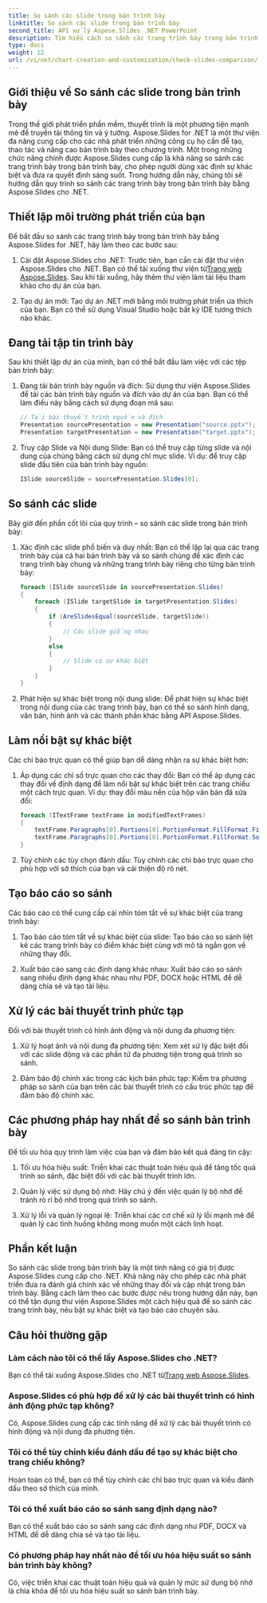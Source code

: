 ```yaml
---
title: So sánh các slide trong bản trình bày
linktitle: So sánh các slide trong bản trình bày
second_title: API xử lý Aspose.Slides .NET PowerPoint
description: Tìm hiểu cách so sánh các trang trình bày trong bản trình bày bằng Aspose.Slides for .NET. Hướng dẫn từng bước với mã nguồn để so sánh chính xác.
type: docs
weight: 12
url: /vi/net/chart-creation-and-customization/check-slides-comparison/
---
```


## Giới thiệu về So sánh các slide trong bản trình bày

Trong thế giới phát triển phần mềm, thuyết trình là một phương tiện mạnh mẽ để truyền tải thông tin và ý tưởng. Aspose.Slides for .NET là một thư viện đa năng cung cấp cho các nhà phát triển những công cụ họ cần để tạo, thao tác và nâng cao bản trình bày theo chương trình. Một trong những chức năng chính được Aspose.Slides cung cấp là khả năng so sánh các trang trình bày trong bản trình bày, cho phép người dùng xác định sự khác biệt và đưa ra quyết định sáng suốt. Trong hướng dẫn này, chúng tôi sẽ hướng dẫn quy trình so sánh các trang trình bày trong bản trình bày bằng Aspose.Slides cho .NET.

## Thiết lập môi trường phát triển của bạn

Để bắt đầu so sánh các trang trình bày trong bản trình bày bằng Aspose.Slides for .NET, hãy làm theo các bước sau:

1.  Cài đặt Aspose.Slides cho .NET: Trước tiên, bạn cần cài đặt thư viện Aspose.Slides cho .NET. Bạn có thể tải xuống thư viện từ[Trang web Aspose.Slides](https://releases.aspose.com/slides/net/). Sau khi tải xuống, hãy thêm thư viện làm tài liệu tham khảo cho dự án của bạn.

2. Tạo dự án mới: Tạo dự án .NET mới bằng môi trường phát triển ưa thích của bạn. Bạn có thể sử dụng Visual Studio hoặc bất kỳ IDE tương thích nào khác.

## Đang tải tập tin trình bày

Sau khi thiết lập dự án của mình, bạn có thể bắt đầu làm việc với các tệp bản trình bày:

1. Đang tải bản trình bày nguồn và đích:
   Sử dụng thư viện Aspose.Slides để tải các bản trình bày nguồn và đích vào dự án của bạn. Bạn có thể làm điều này bằng cách sử dụng đoạn mã sau:

   ```csharp
   // Tải bài thuyết trình nguồn và đích
   Presentation sourcePresentation = new Presentation("source.pptx");
   Presentation targetPresentation = new Presentation("target.pptx");
   ```

2. Truy cập Slide và Nội dung Slide:
   Bạn có thể truy cập từng slide và nội dung của chúng bằng cách sử dụng chỉ mục slide. Ví dụ: để truy cập slide đầu tiên của bản trình bày nguồn:

   ```csharp
   ISlide sourceSlide = sourcePresentation.Slides[0];
   ```

## So sánh các slide

Bây giờ đến phần cốt lõi của quy trình – so sánh các slide trong bản trình bày:

1. Xác định các slide phổ biến và duy nhất:
   Bạn có thể lặp lại qua các trang trình bày của cả hai bản trình bày và so sánh chúng để xác định các trang trình bày chung và những trang trình bày riêng cho từng bản trình bày:

   ```csharp
   foreach (ISlide sourceSlide in sourcePresentation.Slides)
   {
       foreach (ISlide targetSlide in targetPresentation.Slides)
       {
           if (AreSlidesEqual(sourceSlide, targetSlide))
           {
               // Các slide giống nhau
           }
           else
           {
               // Slide có sự khác biệt
           }
       }
   }
   ```

2. Phát hiện sự khác biệt trong nội dung slide:
   Để phát hiện sự khác biệt trong nội dung của các trang trình bày, bạn có thể so sánh hình dạng, văn bản, hình ảnh và các thành phần khác bằng API Aspose.Slides.

## Làm nổi bật sự khác biệt

Các chỉ báo trực quan có thể giúp bạn dễ dàng nhận ra sự khác biệt hơn:

1. Áp dụng các chỉ số trực quan cho các thay đổi:
   Bạn có thể áp dụng các thay đổi về định dạng để làm nổi bật sự khác biệt trên các trang chiếu một cách trực quan. Ví dụ: thay đổi màu nền của hộp văn bản đã sửa đổi:

   ```csharp
   foreach (ITextFrame textFrame in modifiedTextFrames)
   {
       textFrame.Paragraphs[0].Portions[0].PortionFormat.FillFormat.FillType = FillType.Solid;
       textFrame.Paragraphs[0].Portions[0].PortionFormat.FillFormat.SolidFillColor.Color = Color.Yellow;
   }
   ```

2. Tùy chỉnh các tùy chọn đánh dấu:
   Tùy chỉnh các chỉ báo trực quan cho phù hợp với sở thích của bạn và cải thiện độ rõ nét.

## Tạo báo cáo so sánh

Các báo cáo có thể cung cấp cái nhìn tóm tắt về sự khác biệt của trang trình bày:

1. Tạo báo cáo tóm tắt về sự khác biệt của slide:
   Tạo báo cáo so sánh liệt kê các trang trình bày có điểm khác biệt cùng với mô tả ngắn gọn về những thay đổi.

2. Xuất báo cáo sang các định dạng khác nhau:
   Xuất báo cáo so sánh sang nhiều định dạng khác nhau như PDF, DOCX hoặc HTML để dễ dàng chia sẻ và tạo tài liệu.

## Xử lý các bài thuyết trình phức tạp

Đối với bài thuyết trình có hình ảnh động và nội dung đa phương tiện:

1. Xử lý hoạt ảnh và nội dung đa phương tiện:
   Xem xét xử lý đặc biệt đối với các slide động và các phần tử đa phương tiện trong quá trình so sánh.

2. Đảm bảo độ chính xác trong các kịch bản phức tạp:
   Kiểm tra phương pháp so sánh của bạn trên các bài thuyết trình có cấu trúc phức tạp để đảm bảo độ chính xác.

## Các phương pháp hay nhất để so sánh bản trình bày

Để tối ưu hóa quy trình làm việc của bạn và đảm bảo kết quả đáng tin cậy:

1. Tối ưu hóa hiệu suất:
   Triển khai các thuật toán hiệu quả để tăng tốc quá trình so sánh, đặc biệt đối với các bài thuyết trình lớn.

2. Quản lý việc sử dụng bộ nhớ:
   Hãy chú ý đến việc quản lý bộ nhớ để tránh rò rỉ bộ nhớ trong quá trình so sánh.

3. Xử lý lỗi và quản lý ngoại lệ:
   Triển khai các cơ chế xử lý lỗi mạnh mẽ để quản lý các tình huống không mong muốn một cách linh hoạt.

## Phần kết luận

So sánh các slide trong bản trình bày là một tính năng có giá trị được Aspose.Slides cung cấp cho .NET. Khả năng này cho phép các nhà phát triển đưa ra đánh giá chính xác về những thay đổi và cập nhật trong bản trình bày. Bằng cách làm theo các bước được nêu trong hướng dẫn này, bạn có thể tận dụng thư viện Aspose.Slides một cách hiệu quả để so sánh các trang trình bày, nêu bật sự khác biệt và tạo báo cáo chuyên sâu.

## Câu hỏi thường gặp

### Làm cách nào tôi có thể lấy Aspose.Slides cho .NET?

 Bạn có thể tải xuống Aspose.Slides cho .NET từ[Trang web Aspose.Slides](https://releases.aspose.com/slides/net/).

### Aspose.Slides có phù hợp để xử lý các bài thuyết trình có hình ảnh động phức tạp không?

Có, Aspose.Slides cung cấp các tính năng để xử lý các bài thuyết trình có hình động và nội dung đa phương tiện.

### Tôi có thể tùy chỉnh kiểu đánh dấu để tạo sự khác biệt cho trang chiếu không?

Hoàn toàn có thể, bạn có thể tùy chỉnh các chỉ báo trực quan và kiểu đánh dấu theo sở thích của mình.

### Tôi có thể xuất báo cáo so sánh sang định dạng nào?

Bạn có thể xuất báo cáo so sánh sang các định dạng như PDF, DOCX và HTML để dễ dàng chia sẻ và tạo tài liệu.

### Có phương pháp hay nhất nào để tối ưu hóa hiệu suất so sánh bản trình bày không?

Có, việc triển khai các thuật toán hiệu quả và quản lý mức sử dụng bộ nhớ là chìa khóa để tối ưu hóa hiệu suất so sánh bản trình bày.
